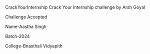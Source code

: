 CrackYourInternship
Crack Your Internship challenge by Arsh Goyal

Challenge Accepted

Name-Aastha Singh

Batch-2024

College-Bnasthali Vidyapith
